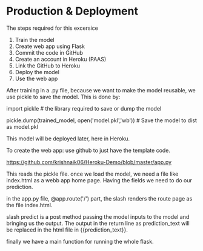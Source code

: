 # Production & Deployment
The steps required for this excersice

1. Train the model
2. Create web app using Flask
3. Commit the code in GitHub
4. Create an account in Heroku (PAAS)
5. Link the GitHub to Heroku
6. Deploy the model
7. Use the web app


After training in a .py file, because we want to make the model reusable, we use pickle to save the model. This is done by:

import pickle # the library required to save or dump the model

pickle.dump(trained_model, open('model.pkl','wb')) # Save the model to dist as model.pkl

This model will be deployed later, here in Heroku.

To create the web app: use github to just have the template code. 

https://github.com/krishnaik06/Heroku-Demo/blob/master/app.py

This reads the pickle file. once we load the model, we need a file like index.html as a webb app home page. Having the fields we need to do our prediction.

in the app.py file, @app.route('/') part, the slash renders the route page as the file index.html.

slash predict is a post method passing the model inputs to the model and bringing us the output. The output in the return line as prediction_text will be replaced in the html file in {{prediction_text}}.

finally we have a main function for running the whole flask.